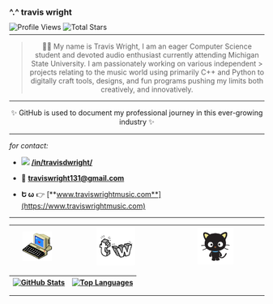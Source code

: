 ### ^.^ **travis wright**

<p style="margin-top: -5px;"></p>

![Profile Views](https://komarev.com/ghpvc/?username=travis-is-wright&style=flat&color=blueviolet&label=Profile+Views)
![Total Stars](https://img.shields.io/github/stars/travis-is-wright?logo=github&label=Total%20Stars&color=%23FAEE46)

<p style="margin-top: -8px;"></p>

---

> <p align="center">👋🏻 My name is Travis Wright, I am an eager Computer Science student and devoted audio enthusiast currently attending Michigan State University. I am passionately working on various independent > projects relating to the music world using primarily C++ and Python to digitally craft tools, designs, and fun programs pushing my limits both creatively, and innovatively.</p>

---

<p align="center">✨ GitHub is used to document my professional journey in this ever-growing industry ✨</p>

---

_for contact:_

- <img src="https://cdn.jsdelivr.net/gh/devicons/devicon/icons/linkedin/linkedin-original.svg" width="16px"> [**/in/travisdwright/**](https://www.linkedin.com/in/travisdwright/)

- 📧 **traviswright131@gmail.com**

- **Ե ω** 👉 [**www.traviswrightmusic.com**](https://www.traviswrightmusic.com)

---

<img src="https://github.com/travis-is-wright/travis-is-wright/blob/main/computer-8bit-large11.webp" style="width: 60%"> | <img src="https://github.com/travis-is-wright/travis-is-wright/blob/main/tw%20logo%20email%20image.png" style="width: 40%"> | <img src="https://github.com/travis-is-wright/travis-is-wright/blob/main/chochocat.gif" style="width: 40%"> 
|-|-|-|

[![**GitHub Stats**](https://readme-stats.clckblog.space/api?username=travis-is-wright&theme=omni&icons=true&count_private=true)](https://skyline.github.com/travis-is-wright/2023) | [![**Top Languages**](https://readme-stats.clckblog.space/api/top-langs/?username=travis-is-wright&theme=omni&layout=compact&langs_count=8)](https://github.com/travis-is-wright?tab=repositories)
|-|-|

---
